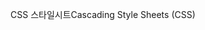 <span data-ttu-id="b8985-101">CSS 스타일시트</span><span class="sxs-lookup"><span data-stu-id="b8985-101">Cascading Style Sheets (CSS)</span></span>